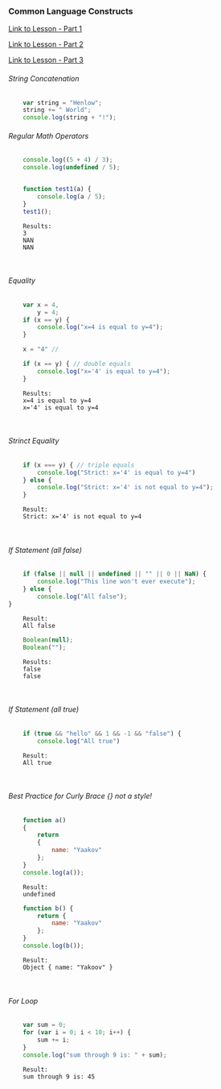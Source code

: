 ### Common Language Constructs
[Link to Lesson - Part 1](https://www.coursera.org/learn/html-css-javascript-for-web-developers/lecture/igIL4/lecture-43-part-1-common-language-constructs)

[Link to Lesson - Part 2](https://www.coursera.org/learn/html-css-javascript-for-web-developers/lecture/AQwu7/lecture-43-part-2-common-language-constructs)

[Link to Lesson - Part 3](https://www.coursera.org/learn/html-css-javascript-for-web-developers/lecture/laSkp/lecture-43-part-3-common-language-constructs)
###### String Concatenation

```js
    var string = "Henlow";
    string += " World";
    console.log(string + "!");
```

###### Regular Math Operators 

```js
    console.log((5 + 4) / 3);
    console.log(undefined / 5); 


    function test1(a) {
        console.log(a / 5);
    }
    test1(); 
```
        Results: 
        3
        NAN
        NAN

<br>

###### Equality


```js
    var x = 4,
        y = 4;
    if (x == y) {
        console.log("x=4 is equal to y=4");
    }

    x = "4" //

    if (x == y) { // double equals
        console.log("x='4' is equal to y=4");
    }
```
        Results:
        x=4 is equal to y=4
        x='4' is equal to y=4

<br>

###### Strinct Equality


```js
    if (x === y) { // triple equals
        console.log("Strict: x='4' is equal to y=4")
    } else {
        console.log("Strict: x='4' is not equal to y=4");
    }
```
        Result:
        Strict: x='4' is not equal to y=4

<br>

###### If Statement (all false)

```js
    if (false || null || undefined || "" || 0 || NaN) {
        console.log("This line won't ever execute");
    } else {
        console.log("All false");
}
```
        Result:  
        All false  

```js
    Boolean(null);
    Boolean("");
```
        Results:  
        false
        false

<br>

###### If Statement (all true)


```js
    if (true && "hello" && 1 && -1 && "false") {
        console.log("All true")
```
        Result:
        All true


<br>

###### Best Practice for Curly Brace {} not a style! 


```js
    function a() 
    {
        return 
        {
            name: "Yaakov"
        };
    }
    console.log(a());
```
        Result:
        undefined

```js
    function b() {
        return {
            name: "Yaakov"
        };
    }
    console.log(b());
```
        Result:
        Object { name: "Yakoov" }


<br>

###### For Loop


```js
    var sum = 0;
    for (var i = 0; i < 10; i++) {
        sum += i;
    }
    console.log("sum through 9 is: " + sum);
```
        Result:
        sum through 9 is: 45


